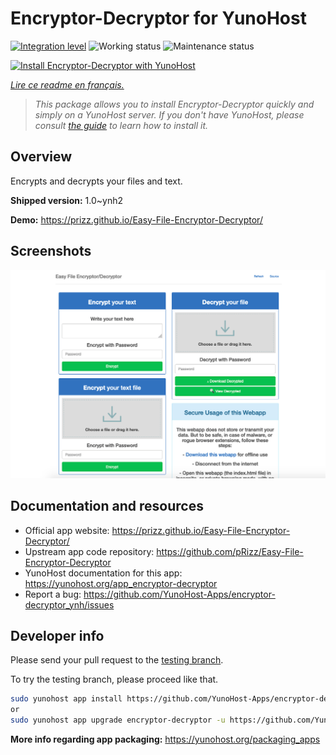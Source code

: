 <!--
N.B.: This README was automatically generated by https://github.com/YunoHost/apps/tree/master/tools/README-generator
It shall NOT be edited by hand.
-->

# Encryptor-Decryptor for YunoHost

[![Integration level](https://dash.yunohost.org/integration/encryptor-decryptor.svg)](https://dash.yunohost.org/appci/app/encryptor-decryptor) ![Working status](https://ci-apps.yunohost.org/ci/badges/encryptor-decryptor.status.svg) ![Maintenance status](https://ci-apps.yunohost.org/ci/badges/encryptor-decryptor.maintain.svg)

[![Install Encryptor-Decryptor with YunoHost](https://install-app.yunohost.org/install-with-yunohost.svg)](https://install-app.yunohost.org/?app=encryptor-decryptor)

*[Lire ce readme en français.](./README_fr.md)*

> *This package allows you to install Encryptor-Decryptor quickly and simply on a YunoHost server.
If you don't have YunoHost, please consult [the guide](https://yunohost.org/#/install) to learn how to install it.*

## Overview

Encrypts and decrypts your files and text.

**Shipped version:** 1.0~ynh2

**Demo:** https://prizz.github.io/Easy-File-Encryptor-Decryptor/

## Screenshots

![Screenshot of Encryptor-Decryptor](./doc/screenshots/screenshot.png)

## Documentation and resources

* Official app website: <https://prizz.github.io/Easy-File-Encryptor-Decryptor/>
* Upstream app code repository: <https://github.com/pRizz/Easy-File-Encryptor-Decryptor>
* YunoHost documentation for this app: <https://yunohost.org/app_encryptor-decryptor>
* Report a bug: <https://github.com/YunoHost-Apps/encryptor-decryptor_ynh/issues>

## Developer info

Please send your pull request to the [testing branch](https://github.com/YunoHost-Apps/encryptor-decryptor_ynh/tree/testing).

To try the testing branch, please proceed like that.

``` bash
sudo yunohost app install https://github.com/YunoHost-Apps/encryptor-decryptor_ynh/tree/testing --debug
or
sudo yunohost app upgrade encryptor-decryptor -u https://github.com/YunoHost-Apps/encryptor-decryptor_ynh/tree/testing --debug
```

**More info regarding app packaging:** <https://yunohost.org/packaging_apps>
